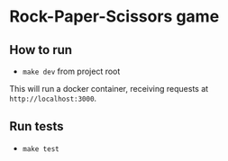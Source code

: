 # Rock-Paper-Scissors game



## How to run

* `make dev` from project root

This will run a docker container, receiving requests at `http://localhost:3000`.

## Run tests

* `make test`
